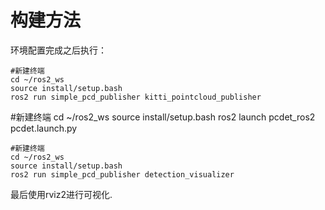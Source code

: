 # 构建方法
环境配置完成之后执行：
```
#新建终端
cd ~/ros2_ws
source install/setup.bash
ros2 run simple_pcd_publisher kitti_pointcloud_publisher
```
#新建终端
cd ~/ros2_ws
source install/setup.bash
ros2 launch pcdet_ros2 pcdet.launch.py
```
#新建终端
cd ~/ros2_ws
source install/setup.bash
ros2 run simple_pcd_publisher detection_visualizer
```
最后使用rviz2进行可视化.
